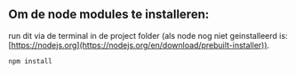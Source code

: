 ## Om de node modules te installeren:
run dit via de terminal in de project folder (als node nog niet geinstalleerd is: [https://nodejs.org](https://nodejs.org/en/download/prebuilt-installer)).
```
npm install
```